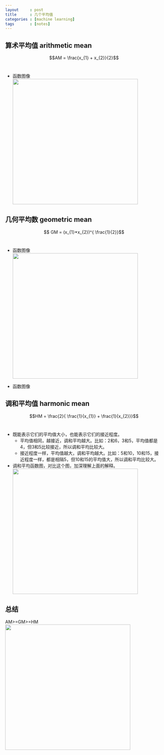 ```yaml
---
layout     : post
title      : 几个平均值
categories : [machine learning]
tags       : [notes]
---
```


## 算术平均值 arithmetic mean

$$AM = \frac{x_{1} + x_{2}}{2}$$<br>

- 函数图像
<br><img src="{{ site.blog.qiniu }}5ab3e11af131a61a13f3fb01af4803ca.png" height="400"><br>

## 几何平均数 geometric mean

$$ GM = (x_{1}*x_{2})^{ \frac{1}{2}}$$<br>

- 函数图像
<br><img src="{{ site.blog.qiniu }}da21f30ed83c0c1d9d1585ce8ada710c.png" height="400"><br>

- 函数图像

## 调和平均值 harmonic mean

$$HM = \frac{2}{ \frac{1}{x_{1}} + \frac{1}{x_{2}}}$$<br>

- 既能表示它们的平均值大小，也能表示它们的接近程度。
  - 平均值相同，越接近，调和平均越大。比如：2和6，3和5，平均值都是4，但3和5比较接近，所以调和平均比较大。
  - 接近程度一样，平均值越大，调和平均越大。比如：5和10，10和15，接近程度一样，都是相隔5，但10和15的平均值大，所以调和平均比较大。
- 调和平均函数图，对比这个图，加深理解上面的解释。
<br><img src="{{ site.blog.qiniu }}1c9556730fcf4f72a8227ea67eb70ce2.png" height="400"><br>


## 总结
AM>=GM>=HM
<br><img src="{{ site.blog.qiniu }}43fcaa120173a05d4a2a9355d30e0770.png" height="400"><br>
